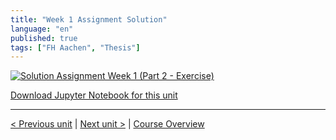 ```yaml
---
title: "Week 1 Assignment Solution"
language: "en"
published: true
tags: ["FH Aachen", "Thesis"]
---
```


[![Solution Assignment Week 1 (Part 2 - Exercise)](https://img.youtube.com/vi/XQ5pZ9XyZm4/hqdefault.jpg)](https://youtu.be/XQ5pZ9XyZm4)

[Download Jupyter Notebook for this unit](https://open.sap.com/go/link?url=https%3A%2F%2Fopensap-public.s3.openhpicloud.de%2Fcourses%2F2qRB6Gz3FcfD2OBbnSCf8m%2Frtfiles%2F62kqyYfU97P0J1BmjjZolU%2Fweek_1_assignment_solution.ipynb&checksum=37c8080&tracking_type=rich_text_item_link&tracking_id=f2d158b6-bb29-4f6d-8f4c-f24afe6ae345&tracking_course_id=4ff355ea-207c-4293-ab59-84c3d557f2d2)

---

[< Previous unit](/teaching/python-mooc/week1_bonus_exercise) | [Next unit >](/teaching/python-mooc/week1_assignment_exercise) |
[Course Overview](/teaching/python-mooc)
